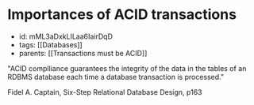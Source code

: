 # Importances of ACID transactions
* id: mML3aDxkLILaa6IairDqD
* tags: [[Databases]]
* parents: [[Transactions must be ACID]]

"ACID complliance guarantees the integrity of the data in the tables of an RDBMS database each time a database transaction is processed."

Fidel A. Captain, Six-Step Relational Database Design, p163